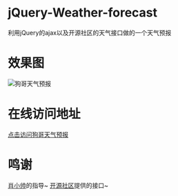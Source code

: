 # jQuery-Weather-forecast
利用jQuery的ajax以及开源社区的天气接口做的一个天气预报

# 效果图
![狗哥天气预报](https://repository-images.githubusercontent.com/185750340/a1086c00-7273-11e9-99d7-d6eca3f66fb3)

# 在线访问地址

[点击访问狗哥天气预报](https://chengzhihui99.github.io/jQuery-Weather-forecast/)

# 鸣谢
[肖小帅](https://blog.xiaohuwei.cn/)的指导~   [开源社区](http://www.apiopen.top/)提供的接口~
